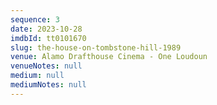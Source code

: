 ```yaml
---
sequence: 3
date: 2023-10-28
imdbId: tt0101670
slug: the-house-on-tombstone-hill-1989
venue: Alamo Drafthouse Cinema - One Loudoun
venueNotes: null
medium: null
mediumNotes: null
---
```


